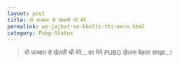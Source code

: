 ```yaml
---
layout: post
title: वो जज्बात से खेलती थी मेरे
permalink: wo-jajbat-se-khelti-thi-mere.html
category: Pubg-Status
---
```

> वो जज्बात से खेलती थी मेरे… पर मेने PUBG खेलना बेहतर समझा…!
